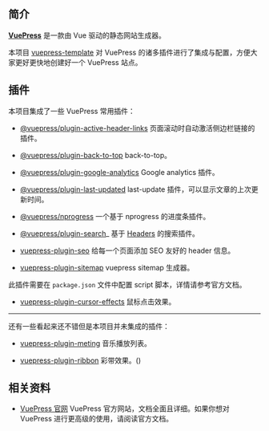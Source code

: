 ## 简介
[**VuePress**](https://vuepress.vuejs.org/zh/) 是一款由 Vue 驱动的静态网站生成器。

本项目 [vuepress-template](https://github.com/Seven-Steven/vuepress-template) 对 VuePress 的诸多插件进行了集成与配置，方便大家更好更快地创建好一个 VuePress 站点。

## 插件
本项目集成了一些 VuePress 常用插件：
- [@vuepress/plugin-active-header-links](https://vuepress.vuejs.org/zh/plugin/official/plugin-active-header-links.html)
页面滚动时自动激活侧边栏链接的插件。

- [@vuepress/plugin-back-to-top](https://vuepress.vuejs.org/zh/plugin/official/plugin-back-to-top.html)
back-to-top。

- [@vuepress/plugin-google-analytics](https://vuepress.vuejs.org/zh/plugin/official/plugin-google-analytics.html)
Google analytics 插件。

- [@vuepress/plugin-last-updated](https://vuepress.vuejs.org/zh/plugin/official/plugin-last-updated.html)
last-update 插件，可以显示文章的上次更新时间。

- [@vuepress/nprogress](https://vuepress.vuejs.org/zh/plugin/official/plugin-nprogress.html)
一个基于 nprogress 的进度条插件。

- [@vuepress/plugin-search](https://vuepress.vuejs.org/zh/plugin/official/plugin-search.html)_
基于 [Headers](https://vuepress.vuejs.org/zh/miscellaneous/glossary.html#headers) 的搜索插件。

- [vuepress-plugin-seo](https://github.com/lorisleiva/vuepress-plugin-seo)
给每一个页面添加 SEO 友好的 header 信息。

- [vuepress-plugin-sitemap](https://github.com/ekoeryanto/vuepress-plugin-sitemap)
vuepress sitemap 生成器。

此插件需要在 `package.json` 文件中配置 script 脚本，详情请参考官方文档。

- [vuepress-plugin-cursor-effects](https://github.com/moefyit/vuepress-plugin-cursor-effects)
鼠标点击效果。


---

还有一些看起来还不错但是本项目并未集成的插件：
- [vuepress-plugin-meting](https://github.com/moefyit/vuepress-plugin-meting)
音乐播放列表。

- [vuepress-plugin-ribbon](https://github.com/moefyit/vuepress-plugin-ribbon)
彩带效果。()


## 相关资料
- [VuePress 官网](https://vuepress.vuejs.org/zh/) 
  VuePress 官方网站，文档全面且详细。如果你想对 VuePress 进行更高级的使用，请阅读官方文档。